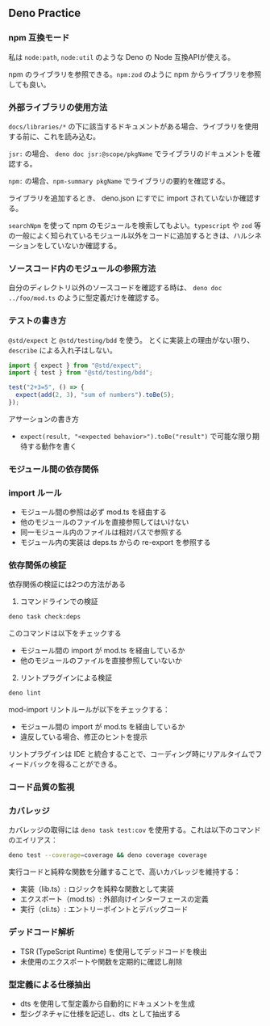 ## Deno Practice

### npm 互換モード

私は `node:path`, `node:util` のような Deno の Node 互換APIが使える。

npm のライブラリを参照できる。`npm:zod` のように npm からライブラリを参照しても良い。

### 外部ライブラリの使用方法

`docs/libraries/*` の下に該当するドキュメントがある場合、ライブラリを使用する前に、これを読み込む。

`jsr:` の場合、 `deno doc jsr:@scope/pkgName` でライブラリのドキュメントを確認する。

`npm:` の場合、`npm-summary pkgName` でライブラリの要約を確認する。

ライブラリを追加するとき、 deno.json にすでに import されていないか確認する。

`searchNpm` を使って npm のモジュールを検索してもよい。`typescript` や `zod` 等の一般によく知られているモジュール以外をコードに追加するときは、ハルシネーションをしていないか確認する。

### ソースコード内のモジュールの参照方法

自分のディレクトリ以外のソースコードを確認する時は、 `deno doc ../foo/mod.ts` のように型定義だけを確認する。

### テストの書き方

`@std/expect` と `@std/testing/bdd` を使う。
とくに実装上の理由がない限り、 `describe` による入れ子はしない。

```ts
import { expect } from "@std/expect";
import { test } from "@std/testing/bdd";

test("2+3=5", () => {
  expect(add(2, 3), "sum of numbers").toBe(5);
});
```

アサーションの書き方

- `expect(result, "<expected behavior>").toBe("result")` で可能な限り期待する動作を書く

### モジュール間の依存関係

### import ルール

- モジュール間の参照は必ず mod.ts を経由する
- 他のモジュールのファイルを直接参照してはいけない
- 同一モジュール内のファイルは相対パスで参照する
- モジュール内の実装は deps.ts からの re-export を参照する

### 依存関係の検証

依存関係の検証には2つの方法がある

1. コマンドラインでの検証
```bash
deno task check:deps
```

このコマンドは以下をチェックする

- モジュール間の import が mod.ts を経由しているか
- 他のモジュールのファイルを直接参照していないか

2. リントプラグインによる検証
```bash
deno lint
```

mod-import リントルールが以下をチェックする：
- モジュール間の import が mod.ts を経由しているか
- 違反している場合、修正のヒントを提示

リントプラグインは IDE と統合することで、コーディング時にリアルタイムでフィードバックを得ることができる。

### コード品質の監視

### カバレッジ

カバレッジの取得には `deno task test:cov` を使用する。これは以下のコマンドのエイリアス：

```bash
deno test --coverage=coverage && deno coverage coverage
```

実行コードと純粋な関数を分離することで、高いカバレッジを維持する：
- 実装（lib.ts）: ロジックを純粋な関数として実装
- エクスポート（mod.ts）: 外部向けインターフェースの定義
- 実行（cli.ts）: エントリーポイントとデバッグコード

### デッドコード解析

- TSR (TypeScript Runtime) を使用してデッドコードを検出
- 未使用のエクスポートや関数を定期的に確認し削除

### 型定義による仕様抽出

- dts を使用して型定義から自動的にドキュメントを生成
- 型シグネチャに仕様を記述し、dts として抽出する